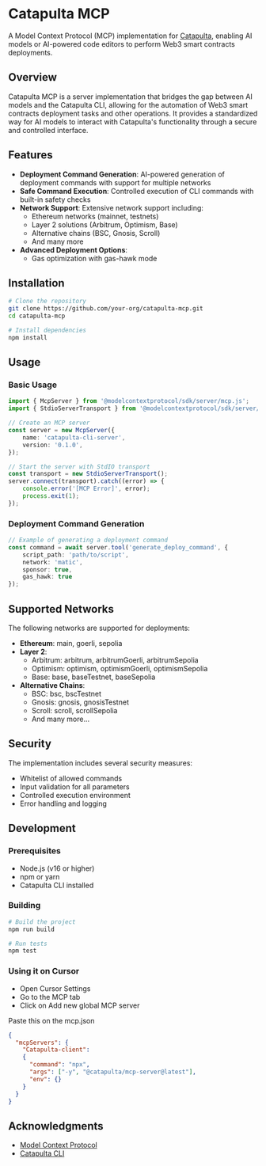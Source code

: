 

# Catapulta MCP

A Model Context Protocol (MCP) implementation for [Catapulta](https://catapulta.sh), enabling AI models or AI-powered code editors to perform Web3 smart contracts deployments.

## Overview

Catapulta MCP is a server implementation that bridges the gap between AI models and the Catapulta CLI, allowing for the automation of Web3 smart contracts deployment tasks and other operations. It provides a standardized way for AI models to interact with Catapulta's functionality through a secure and controlled interface.

## Features

- **Deployment Command Generation**: AI-powered generation of deployment commands with support for multiple networks
- **Safe Command Execution**: Controlled execution of CLI commands with built-in safety checks
- **Network Support**: Extensive network support including:
  - Ethereum networks (mainnet, testnets)
  - Layer 2 solutions (Arbitrum, Optimism, Base)
  - Alternative chains (BSC, Gnosis, Scroll)
  - And many more
- **Advanced Deployment Options**:
  - Gas optimization with gas-hawk mode

## Installation

```bash
# Clone the repository
git clone https://github.com/your-org/catapulta-mcp.git
cd catapulta-mcp

# Install dependencies
npm install
```

## Usage

### Basic Usage

```typescript
import { McpServer } from '@modelcontextprotocol/sdk/server/mcp.js';
import { StdioServerTransport } from '@modelcontextprotocol/sdk/server/stdio.js';

// Create an MCP server
const server = new McpServer({
    name: 'catapulta-cli-server',
    version: '0.1.0',
});

// Start the server with StdIO transport
const transport = new StdioServerTransport();
server.connect(transport).catch((error) => {
    console.error('[MCP Error]', error);
    process.exit(1);
});
```

### Deployment Command Generation

```typescript
// Example of generating a deployment command
const command = await server.tool('generate_deploy_command', {
    script_path: 'path/to/script',
    network: 'matic',
    sponsor: true,
    gas_hawk: true
});
```

## Supported Networks

The following networks are supported for deployments:

- **Ethereum**: main, goerli, sepolia
- **Layer 2**:
  - Arbitrum: arbitrum, arbitrumGoerli, arbitrumSepolia
  - Optimism: optimism, optimismGoerli, optimismSepolia
  - Base: base, baseTestnet, baseSepolia
- **Alternative Chains**:
  - BSC: bsc, bscTestnet
  - Gnosis: gnosis, gnosisTestnet
  - Scroll: scroll, scrollSepolia
  - And many more...

## Security

The implementation includes several security measures:

- Whitelist of allowed commands
- Input validation for all parameters
- Controlled execution environment
- Error handling and logging

## Development

### Prerequisites

- Node.js (v16 or higher)
- npm or yarn
- Catapulta CLI installed

### Building

```bash
# Build the project
npm run build

# Run tests
npm test
```

### Using it on Cursor

- Open Cursor Settings
- Go to the MCP tab
- Click on Add new global MCP server

Paste this on the mcp.json

```json
{
  "mcpServers": {
    "Catapulta-client":
    {
      "command": "npx",
      "args": ["-y", "@catapulta/mcp-server@latest"],
      "env": {}
    }
  }
}
```

## Acknowledgments

- [Model Context Protocol](https://modelcontextprotocol.io)
- [Catapulta CLI](https://github.com/catapulta-sh)
